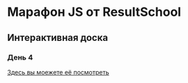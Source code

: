 # Марафон JS от ResultSchool

## Интерактивная доска

### День 4

[Здесь вы моежете её посмотреть](https://ivannikashin.github.io/Slider/)
